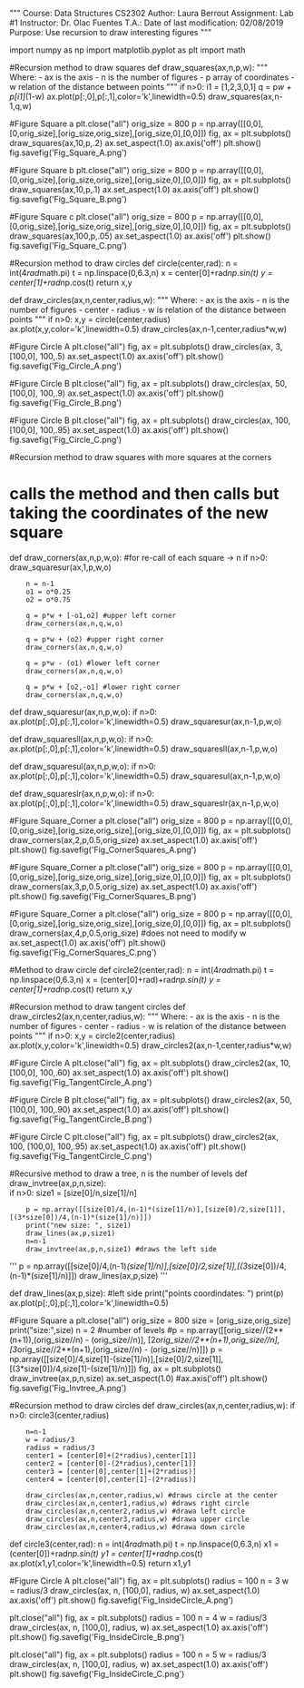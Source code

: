 """
Course: Data Structures CS2302
Author: Laura Berrout
Assignment: Lab #1
Instructor: Dr. Olac Fuentes
T.A.:
Date of last modification: 02/08/2019
Purpose: Use recursion to draw interesting figures
"""

import numpy as np
import matplotlib.pyplot as plt
import math

#Recursion method to draw squares
def draw_squares(ax,n,p,w):
    """
    Where:
    - ax is the axis
    - n is the number of figures
    - p array of coordinates
    - w relation of the distance between points
    """
    if n>0:
        i1 = [1,2,3,0,1]
        q = p*w + p[i1]*(1-w)
        ax.plot(p[:,0],p[:,1],color='k',linewidth=0.5)
        draw_squares(ax,n-1,q,w)

#Figure Square a
plt.close("all") 
orig_size = 800
p = np.array([[0,0],[0,orig_size],[orig_size,orig_size],[orig_size,0],[0,0]])
fig, ax = plt.subplots()
draw_squares(ax,10,p,.2)
ax.set_aspect(1.0)
ax.axis('off')
plt.show()
fig.savefig('Fig_Square_A.png')

#Figure Square b
plt.close("all") 
orig_size = 800
p = np.array([[0,0],[0,orig_size],[orig_size,orig_size],[orig_size,0],[0,0]])
fig, ax = plt.subplots()
draw_squares(ax,10,p,.1)
ax.set_aspect(1.0)
ax.axis('off')
plt.show()
fig.savefig('Fig_Square_B.png')

#Figure Square c
plt.close("all") 
orig_size = 800
p = np.array([[0,0],[0,orig_size],[orig_size,orig_size],[orig_size,0],[0,0]])
fig, ax = plt.subplots()
draw_squares(ax,100,p,.05)
ax.set_aspect(1.0)
ax.axis('off')
plt.show()
fig.savefig('Fig_Square_C.png')

#Recursion method to draw circles
def circle(center,rad):
    n = int(4*rad*math.pi)
    t = np.linspace(0,6.3,n)
    x = center[0]+rad*np.sin(t)
    y = center[1]+rad*np.cos(t)
    return x,y

def draw_circles(ax,n,center,radius,w):
    """
    Where:
    - ax is the axis
    - n is the number of figures
    - center 
    - radius
    - w is relation of the distance between points
    """
    if n>0:
        x,y = circle(center,radius)
        ax.plot(x,y,color='k',linewidth=0.5)
        draw_circles(ax,n-1,center,radius*w,w)

#Figure Circle A
plt.close("all") 
fig, ax = plt.subplots() 
draw_circles(ax, 3, [100,0], 100,.5)
ax.set_aspect(1.0)
ax.axis('off')
plt.show()
fig.savefig('Fig_Circle_A.png')

#Figure Circle B
plt.close("all") 
fig, ax = plt.subplots() 
draw_circles(ax, 50, [100,0], 100,.9)
ax.set_aspect(1.0)
ax.axis('off')
plt.show()
fig.savefig('Fig_Circle_B.png')

#Figure Circle B
plt.close("all") 
fig, ax = plt.subplots() 
draw_circles(ax, 100, [100,0], 100,.95)
ax.set_aspect(1.0)
ax.axis('off')
plt.show()
fig.savefig('Fig_Circle_C.png')

#Recursion method to draw squares with more squares at the corners
# calls the method and then calls but taking the coordinates of the new square
def draw_corners(ax,n,p,w,o): #for re-call of each square -> n
    if n>0:
        draw_squaresur(ax,1,p,w,o)
        
        n = n-1
        o1 = o*0.25
        o2 = o*0.75
        
        q = p*w + [-o1,o2] #upper left corner
        draw_corners(ax,n,q,w,o)
        
        q = p*w + (o2) #upper right corner
        draw_corners(ax,n,q,w,o)
        
        q = p*w - (o1) #lower left corner
        draw_corners(ax,n,q,w,o)
        
        q = p*w + [o2,-o1] #lower right corner
        draw_corners(ax,n,q,w,o)
        
    
def draw_squaresur(ax,n,p,w,o):
    if n>0:
        ax.plot(p[:,0],p[:,1],color='k',linewidth=0.5)
        draw_squaresur(ax,n-1,p,w,o)
        
def draw_squaresll(ax,n,p,w,o):
    if n>0:
        ax.plot(p[:,0],p[:,1],color='k',linewidth=0.5)
        draw_squaresll(ax,n-1,p,w,o)
        
def draw_squaresul(ax,n,p,w,o):
    if n>0:
        ax.plot(p[:,0],p[:,1],color='k',linewidth=0.5)
        draw_squaresul(ax,n-1,p,w,o)

def draw_squareslr(ax,n,p,w,o):
    if n>0:
        ax.plot(p[:,0],p[:,1],color='k',linewidth=0.5)
        draw_squareslr(ax,n-1,p,w,o)



#Figure Square_Corner a
plt.close("all") 
orig_size = 800
p = np.array([[0,0],[0,orig_size],[orig_size,orig_size],[orig_size,0],[0,0]])
fig, ax = plt.subplots()
draw_corners(ax,2,p,0.5,orig_size) 
ax.set_aspect(1.0)
ax.axis('off')
plt.show()
fig.savefig('Fig_CornerSquares_A.png')


#Figure Square_Corner a
plt.close("all") 
orig_size = 800
p = np.array([[0,0],[0,orig_size],[orig_size,orig_size],[orig_size,0],[0,0]])
fig, ax = plt.subplots()
draw_corners(ax,3,p,0.5,orig_size) 
ax.set_aspect(1.0)
ax.axis('off')
plt.show()
fig.savefig('Fig_CornerSquares_B.png')


#Figure Square_Corner a
plt.close("all") 
orig_size = 800
p = np.array([[0,0],[0,orig_size],[orig_size,orig_size],[orig_size,0],[0,0]])
fig, ax = plt.subplots()
draw_corners(ax,4,p,0.5,orig_size) #does not need to modify w
ax.set_aspect(1.0)
ax.axis('off')
plt.show()
fig.savefig('Fig_CornerSquares_C.png')


#Method to draw circle
def circle2(center,rad):
    n = int(4*rad*math.pi)
    t = np.linspace(0,6.3,n)
    x = (center[0]+rad)+rad*np.sin(t)
    y = center[1]+rad*np.cos(t)
    return x,y

#Recursion method to draw tangent circles
def draw_circles2(ax,n,center,radius,w):
    """
    Where:
    - ax is the axis
    - n is the number of figures
    - center 
    - radius
    - w is relation of the distance between points
    """
    if n>0:
        x,y = circle2(center,radius)
        ax.plot(x,y,color='k',linewidth=0.5)
        draw_circles2(ax,n-1,center,radius*w,w)

#Figure Circle A
plt.close("all") 
fig, ax = plt.subplots() 
draw_circles2(ax, 10, [100,0], 100,.60)
ax.set_aspect(1.0)
ax.axis('off')
plt.show()
fig.savefig('Fig_TangentCircle_A.png')

#Figure Circle B
plt.close("all") 
fig, ax = plt.subplots() 
draw_circles2(ax, 50, [100,0], 100,.90)
ax.set_aspect(1.0)
ax.axis('off')
plt.show()
fig.savefig('Fig_TangentCircle_B.png')

#Figure Circle C
plt.close("all") 
fig, ax = plt.subplots() 
draw_circles2(ax, 100, [100,0], 100,.95)
ax.set_aspect(1.0)
ax.axis('off')
plt.show()
fig.savefig('Fig_TangentCircle_C.png')

#Recursive method to draw a tree, n is the number of levels
def draw_invtree(ax,p,n,size):    
    if n>0:
        size1 = [size[0]/n,size[1]/n]

        p = np.array([[size[0]/4,(n-1)*(size[1]/n)],[size[0]/2,size[1]],[(3*size[0])/4,(n-1)*(size[1]/n)]])
        print("new size: ", size1)
        draw_lines(ax,p,size1)
        n=n-1
        draw_invtree(ax,p,n,size1) #draws the left side
        
'''
        p = np.array([[size[0]/4,(n-1)*(size[1]/n)],[size[0]/2,size[1]],[(3*size[0])/4,(n-1)*(size[1]/n)]])
        draw_lines(ax,p,size)
'''        


def draw_lines(ax,p,size): #left side
        print("points coordindates: ")
        print(p)
        ax.plot(p[:,0],p[:,1],color='k',linewidth=0.5)



#Figure Square a
plt.close("all") 
orig_size = 800
size = [orig_size,orig_size]
print("size:",size)
n = 2  #number of levels
#p = np.array([[orig_size//(2**(n+1)),(orig_size//n) - (orig_size//n)], [2*orig_size//2**(n+1),orig_size//n],[3*orig_size//2**(n+1),(orig_size//n) - (orig_size//n)]])
p = np.array([[size[0]/4,size[1]-(size[1]/n)],[size[0]/2,size[1]],[(3*size[0])/4,size[1]-(size[1]/n)]])
fig, ax = plt.subplots()
draw_invtree(ax,p,n,size)
ax.set_aspect(1.0)
#ax.axis('off')
plt.show()
fig.savefig('Fig_Invtree_A.png')




#Recursion method to draw circles
def draw_circles(ax,n,center,radius,w):
    if n>0:
        circle3(center,radius)
       
        n=n-1
        w = radius/3
        radius = radius/3
        center1 = [center[0]+(2*radius),center[1]]
        center2 = [center[0]-(2*radius),center[1]]
        center3 = [center[0],center[1]+(2*radius)]
        center4 = [center[0],center[1]-(2*radius)]
        
        draw_circles(ax,n,center,radius,w) #draws circle at the center
        draw_circles(ax,n,center1,radius,w) #draws right circle   
        draw_circles(ax,n,center2,radius,w) #drawa left circle
        draw_circles(ax,n,center3,radius,w) #drawa upper circle
        draw_circles(ax,n,center4,radius,w) #drawa down circle

       

def circle3(center,rad):
        n = int(4*rad*math.pi)
        t = np.linspace(0,6.3,n)
        x1 = (center[0])+rad*np.sin(t)
        y1 = center[1]+rad*np.cos(t)
        ax.plot(x1,y1,color='k',linewidth=0.5)
        return x1,y1


#Figure Circle A
plt.close("all") 
fig, ax = plt.subplots() 
radius = 100
n = 3
w = radius/3
draw_circles(ax, n, [100,0], radius, w)
ax.set_aspect(1.0)
ax.axis('off')
plt.show()
fig.savefig('Fig_InsideCircle_A.png')

plt.close("all") 
fig, ax = plt.subplots() 
radius = 100
n = 4
w = radius/3
draw_circles(ax, n, [100,0], radius, w)
ax.set_aspect(1.0)
ax.axis('off')
plt.show()
fig.savefig('Fig_InsideCircle_B.png')

plt.close("all") 
fig, ax = plt.subplots() 
radius = 100
n = 5
w = radius/3
draw_circles(ax, n, [100,0], radius, w)
ax.set_aspect(1.0)
ax.axis('off')
plt.show()
fig.savefig('Fig_InsideCircle_C.png')




